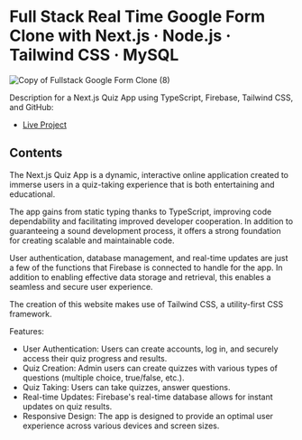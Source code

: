 # Full Stack Real Time Google Form Clone with Next.js · Node.js · Tailwind CSS · MySQL

![Copy of Fullstack Google Form Clone (8)]()


Description for a Next.js Quiz App using TypeScript, Firebase, Tailwind CSS, and GitHub:


- [Live Project]()

## Contents

The Next.js Quiz App is a dynamic, interactive online application created to immerse users in a quiz-taking experience that is both entertaining and educational.

The app gains from static typing thanks to TypeScript, improving code dependability and facilitating improved developer cooperation. In addition to guaranteeing a sound development process, it offers a strong foundation for creating scalable and maintainable code.


User authentication, database management, and real-time updates are just a few of the functions that Firebase is connected to handle for the app. In addition to enabling effective data storage and retrieval, this enables a seamless and secure user experience.

The creation of this website makes use of Tailwind CSS, a utility-first CSS framework.

Features:

- User Authentication: Users can create accounts, log in, and securely access their quiz progress and results.
- Quiz Creation: Admin users can create quizzes with various types of questions (multiple choice, true/false, etc.).
- Quiz Taking: Users can take quizzes, answer questions.
- Real-time Updates: Firebase's real-time database allows for instant updates on quiz results.
- Responsive Design: The app is designed to provide an optimal user experience across various devices and screen sizes.